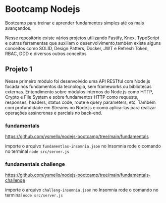 # Bootcamp Nodejs

Bootcamp para treinar e aprender fundamentos simples até os mais avançandos. 

Nesse repositório existe vários projetos utilizando Fastify, Knex, TypeScript e outras ferramentas que auxiliam o desenvolvimento,também existe alguns conceitos como SOLID, Design Patters, Docker, JWT e Refresh Token, RBAC, DDD e diversos outros conceitos

## Projeto 1

Nesse primeiro módulo foi desenvolvido uma API RESTful com Node.js focada nos fundamentos da tecnologia, sem frameworks ou bibliotecas externas. Entendimento sobre módulos internos do Node.js como HTTP, Crypto e File System e sobre fundamentos HTTP como requests, responses, headers, status code, route e query parameters, etc. Também com profundidade em Streams no Node.js e como aplica-las para realizar operações assíncronas e parciais no back-end.

### fundamentals
https://github.com/ysmello/nodejs-bootcamp/tree/main/fundamentals

importe o arquivo `fundamentlas-insomnia.json` no Insomnia
rode o comando no terminal `node src/server.js`

### fundamentals challenge
https://github.com/ysmello/nodejs-bootcamp/tree/main/fundamentals-challenge

importe o arquivo `challeng-insomnia.json` no Insomnia
rode o comando no terminal `node src/server.js`